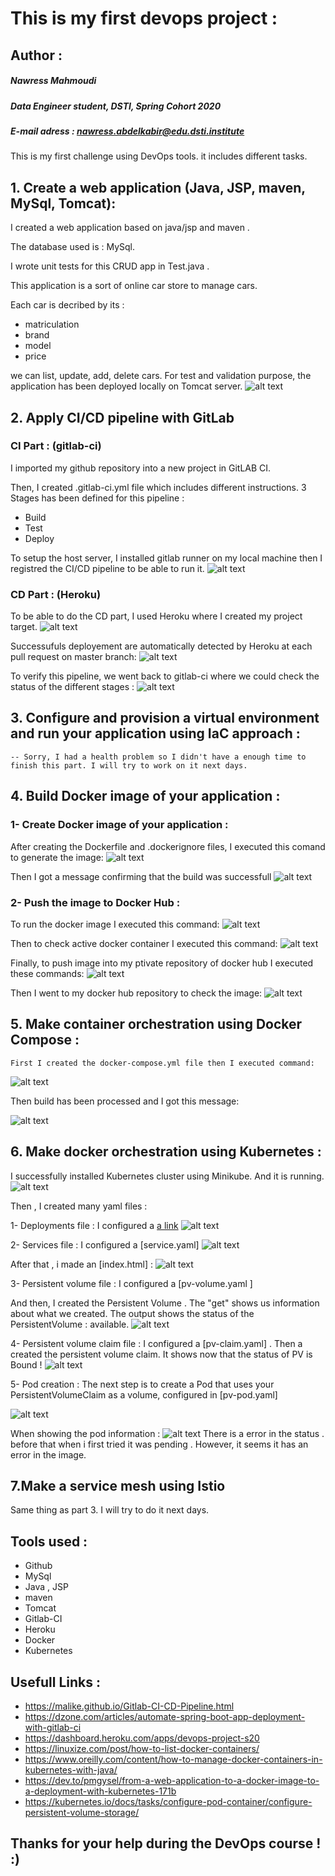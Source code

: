 # This is my first devops project :
## Author :
##### Nawress Mahmoudi
##### Data Engineer student, DSTI, Spring Cohort 2020
 ##### E-mail adress : nawress.abdelkabir@edu.dsti.institute

This is my first challenge using DevOps tools.
it includes different tasks.

## 1. Create a web application (Java, JSP, maven, MySql, Tomcat): 
I created a web application based on java/jsp and maven .

The database used is : MySql.

I wrote unit tests for this CRUD app in Test.java .

This application is a sort of online car store to manage cars.

Each car is decribed by its :
- matriculation
- brand
- model
- price

we can list, update, add, delete cars.
For test and validation purpose, the application has been deployed locally on Tomcat server.
![alt text](https://github.com/NawressM/1st-DevOps-Project/blob/master/images/WEB_APP_Interface.JPG)


## 2. Apply CI/CD pipeline with GitLab

   ### CI Part : (gitlab-ci)
   I imported my github repository into a new project in GitLAB CI.
   
   Then, I created .gitlab-ci.yml file which includes different instructions.
   3 Stages has been defined for this pipeline :
   - Build
   - Test
   - Deploy
    
   
   To setup the host server, I installed gitlab runner on my local machine then I registred the CI/CD pipeline to be able to run it.
   ![alt text](https://github.com/NawressM/1st-DevOps-Project/blob/master/images/Pipline_running.JPG) 
   
   ### CD Part : (Heroku)
   To be able to do the CD part, I used Heroku where I created my project target.
   ![alt text](https://github.com/NawressM/1st-DevOps-Project/blob/master/images/app_built_in_Heroku.JPG)
   
   Successufuls deployement are automatically detected by Heroku at each pull request on master branch:
   ![alt text](https://github.com/NawressM/1st-DevOps-Project/blob/master/images/Heroku_deploys.JPG)

   To verify this pipeline, we went back to gitlab-ci where we could check the status of the different stages :
   ![alt text](https://github.com/NawressM/1st-DevOps-Project/blob/master/images/Pipline_passed.JPG)
   
## 3. Configure and provision a virtual environment and run your application using IaC approach :
    -- Sorry, I had a health problem so I didn't have a enough time to finish this part. I will try to work on it next days.
    
## 4. Build Docker image of your application :
   ### 1- Create Docker image of your application :
   After creating the Dockerfile and .dockerignore files, I executed this comand to generate the image:
   ![alt text](https://github.com/NawressM/1st-DevOps-Project/blob/master/images/docker_build.JPG)
   
   Then I got a message confirming that the build was successfull
   ![alt text](https://github.com/NawressM/1st-DevOps-Project/blob/master/images/docker_image_built.JPG)

   ### 2- Push the image to Docker Hub :
   To run the docker image I executed this command:
   ![alt text](https://github.com/NawressM/1st-DevOps-Project/blob/master/images/docker_run.JPG)
   
   Then to check active docker container I executed this command:
   ![alt text](https://github.com/NawressM/1st-DevOps-Project/blob/master/images/docker_ps.JPG)
   
   Finally, to push image into my ptivate repository of docker hub I executed these commands:
   ![alt text](https://github.com/NawressM/1st-DevOps-Project/blob/master/images/docker_push.JPG)
   
   Then I went to my docker hub repository to check the image:
   ![alt text](https://github.com/NawressM/1st-DevOps-Project/blob/master/images/docker_hub_repository.JPG)
   
   
   
 ## 5. Make container orchestration using Docker Compose :  
 
    First I created the docker-compose.yml file then I executed command:
    
   ![alt text](https://github.com/NawressM/1st-DevOps-Project/blob/master/images/docker_compose.JPG)
   
   Then build has been processed and I got this message:  
   
   ![alt text](https://github.com/NawressM/1st-DevOps-Project/blob/master/images/docker_compose_success.JPG)
   
   
   ## 6. Make docker orchestration using Kubernetes :
   
   I successfully installed Kubernetes cluster using Minikube. And it is running.
   ![alt text](https://github.com/NawressM/1st-DevOps-Project/blob/master/images/minikube_start_status.JPG)
  
   Then , I created many yaml files :
   
   1-  Deployments file :
     I configured a [a link](/pods/storage/deployment.yaml)
    ![alt text](https://github.com/NawressM/1st-DevOps-Project/blob/master/images/deployment_kubectl.JPG)
 
   2- Services file : 
    I configured a [service.yaml]
     ![alt text](https://github.com/NawressM/1st-DevOps-Project/blob/master/images/create_services_get.JPG)
   
   After that , i made an [index.html] :
   ![alt text](https://github.com/NawressM/1st-DevOps-Project/blob/master/images/indexXML.JPG) 
     
   3- Persistent volume file : 
   I configured a [pv-volume.yaml ]
   
   And then, I created the Persistent Volume . The "get" shows us information about what we created.
   The output shows the status of the PersistentVolume : available.
  ![alt text](https://github.com/NawressM/1st-DevOps-Project/blob/master/images/pv_status_available.JPG)
     
   4- Persistent volume claim file :
   I configured a [pv-claim.yaml] . Then a created the persistent volume claim. 
   It shows now that the status of PV is Bound ! 
    ![alt text](https://github.com/NawressM/1st-DevOps-Project/blob/master/images/PVC_status_bound.JPG)
    
   5- Pod creation :
   The next step is to create a Pod that uses your PersistentVolumeClaim as a volume, configured in [pv-pod.yaml] 
   
   ![alt text](https://github.com/NawressM/1st-DevOps-Project/blob/master/images/pod_creation.JPG)
   
   When showing the pod information :
     ![alt text](https://github.com/NawressM/1st-DevOps-Project/blob/master/images/errTmagePull_get_pod.JPG)
     There is a error in the status . before that when i first tried it was pending . However, it seems it has an error in the image.
     
 ## 7.Make a service mesh using Istio
   Same thing as part 3. I will try to do it next days.
   
## Tools used :
 - Github
 - MySql
 - Java , JSP
 - maven
 - Tomcat
 - Gitlab-CI
 - Heroku
 - Docker
 - Kubernetes
 
## Usefull Links :
- https://malike.github.io/Gitlab-CI-CD-Pipeline.html
- https://dzone.com/articles/automate-spring-boot-app-deployment-with-gitlab-ci
- https://dashboard.heroku.com/apps/devops-project-s20
- https://linuxize.com/post/how-to-list-docker-containers/
- https://www.oreilly.com/content/how-to-manage-docker-containers-in-kubernetes-with-java/
- https://dev.to/pmgysel/from-a-web-application-to-a-docker-image-to-a-deployment-with-kubernetes-171b
- https://kubernetes.io/docs/tasks/configure-pod-container/configure-persistent-volume-storage/
## Thanks for your help during the DevOps course ! :)
